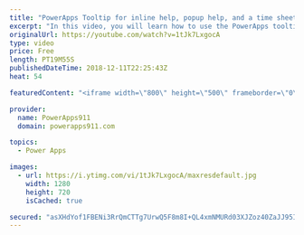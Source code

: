 ```yaml
---
title: "PowerApps Tooltip for inline help, popup help, and a time sheet app"
excerpt: "In this video, you will learn how to use the PowerApps tooltip to provide inline help for both tablet and mobile apps. For mobile apps the concept uses a popup because you can't hover on a mobile app.  PowerApps Conditional Formatting and Popups https://www.youtube.com/watch?v=IvapIsBbM-U"
originalUrl: https://youtube.com/watch?v=1tJk7LxgocA
type: video
price: Free
length: PT19M55S
publishedDateTime: 2018-12-11T22:25:43Z
heat: 54

featuredContent: "<iframe width=\"800\" height=\"500\" frameborder=\"0\" src=\"https://www.youtube.com/embed/1tJk7LxgocA\" allow=\"accelerometer; autoplay; encrypted-media; gyroscope; picture-in-picture\" allowfullscreen></iframe>"

provider:
  name: PowerApps911
  domain: powerapps911.com

topics:
  - Power Apps

images:
  - url: https://i.ytimg.com/vi/1tJk7LxgocA/maxresdefault.jpg
    width: 1280
    height: 720
    isCached: true

secured: "asXHdYof1FBENi3RrQmCTTg7UrwQ5F8m8I+QL4xmNMURd03XJZoz40ZaJJ95IyCx/AFX4JNr19RvvdCDcC5Qrarid8K5uuN78I3ul8s2xRPQR/NnfHsOKlTmqe1lhmJyFT2w2ui13bZX6Itvqen8C0Zh03RrfZG3/x+5Ee4XDVQtGP0F8gBH2S10PqGv0nAZtFCHirjbmXLbL9MQAXWUD5sj2WYumU1UWoAONiBPNsn6wRGwlusV5HTemlKWJI2HmMnJD9bEuo/xz+NRQneTdk6ic8Fe34yciytNQ1lEI9ouFSV4l8W56VHwzJztk8ORPB3VBTgNcN/QFf/eLsI7sDHCvjCuyNx8zbLR3wozjiwIUvNKKkNHrH81FCaSoq5YND7EuUTblZzKPwAXvmbCCNneyeFwUwQYrfYB2lr+CN0=;P8JKI/BPSimOBd6htapxtA=="
---
```


